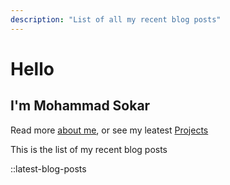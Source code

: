 ```yaml
---
description: "List of all my recent blog posts"
---
```


# Hello

## I'm Mohammad Sokar

Read more [about me](/about), or see my leatest [Projects](/projects)

This is the list of my recent blog posts

<!-- ::latest-blog-posts{limit=3} -->

::latest-blog-posts
